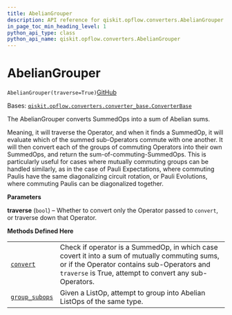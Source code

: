 ```yaml
---
title: AbelianGrouper
description: API reference for qiskit.opflow.converters.AbelianGrouper
in_page_toc_min_heading_level: 1
python_api_type: class
python_api_name: qiskit.opflow.converters.AbelianGrouper
---
```


# AbelianGrouper

<span id="qiskit.opflow.converters.AbelianGrouper" />

`AbelianGrouper(traverse=True)`[GitHub](https://github.com/qiskit/qiskit/tree/stable/0.23/qiskit/opflow/converters/abelian_grouper.py "view source code")

Bases: [`qiskit.opflow.converters.converter_base.ConverterBase`](qiskit.opflow.converters.ConverterBase "qiskit.opflow.converters.converter_base.ConverterBase")

The AbelianGrouper converts SummedOps into a sum of Abelian sums.

Meaning, it will traverse the Operator, and when it finds a SummedOp, it will evaluate which of the summed sub-Operators commute with one another. It will then convert each of the groups of commuting Operators into their own SummedOps, and return the sum-of-commuting-SummedOps. This is particularly useful for cases where mutually commuting groups can be handled similarly, as in the case of Pauli Expectations, where commuting Paulis have the same diagonalizing circuit rotation, or Pauli Evolutions, where commuting Paulis can be diagonalized together.

**Parameters**

**traverse** (`bool`) – Whether to convert only the Operator passed to `convert`, or traverse down that Operator.

**Methods Defined Here**

|                                                                                                                               |                                                                                                                                                                                                         |
| ----------------------------------------------------------------------------------------------------------------------------- | ------------------------------------------------------------------------------------------------------------------------------------------------------------------------------------------------------- |
| [`convert`](qiskit.opflow.converters.AbelianGrouper#convert "qiskit.opflow.converters.AbelianGrouper.convert")                | Check if operator is a SummedOp, in which case covert it into a sum of mutually commuting sums, or if the Operator contains sub-Operators and `traverse` is True, attempt to convert any sub-Operators. |
| [`group_subops`](qiskit.opflow.converters.AbelianGrouper#group_subops "qiskit.opflow.converters.AbelianGrouper.group_subops") | Given a ListOp, attempt to group into Abelian ListOps of the same type.                                                                                                                                 |

